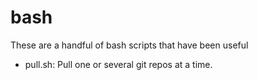 # bash
These are a handful of bash scripts that have been useful

- pull.sh: Pull one or several git repos at a time.
